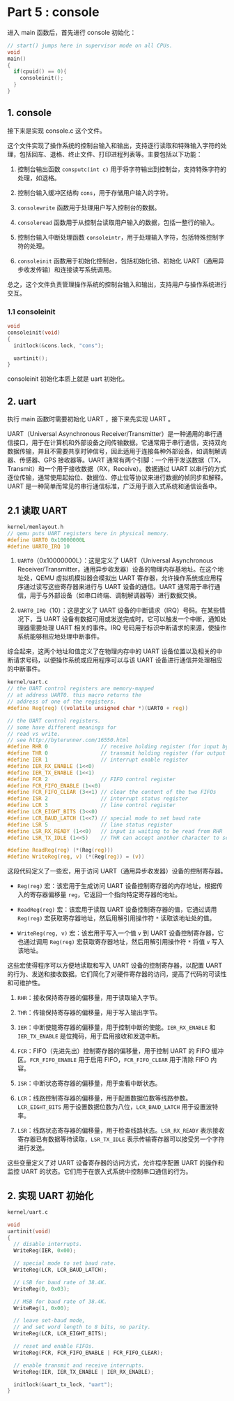 # Part 5 : console

进入 main 函数后，首先进行 console 初始化：

```c
// start() jumps here in supervisor mode on all CPUs.
void
main()
{
  if(cpuid() == 0){
    consoleinit();
  }
}
```

## 1. console

接下来是实现 console.c 这个文件。

这个文件实现了操作系统的控制台输入和输出，支持逐行读取和特殊输入字符的处理，包括回车、退格、终止文件、打印进程列表等。主要包括以下功能：

1. 控制台输出函数 `consputc(int c)` 用于将字符输出到控制台，支持特殊字符的处理，如退格。

2. 控制台输入缓冲区结构 `cons`，用于存储用户输入的字符。

3. `consolewrite` 函数用于处理用户写入控制台的数据。

4. `consoleread` 函数用于从控制台读取用户输入的数据，包括一整行的输入。

5. 控制台输入中断处理函数 `consoleintr`，用于处理输入字符，包括特殊控制字符的处理。

6. `consoleinit` 函数用于初始化控制台，包括初始化锁、初始化 UART（通用异步收发传输）和连接读写系统调用。

总之，这个文件负责管理操作系统的控制台输入和输出，支持用户与操作系统进行交互。

### 1.1 consoleinit

```c
void
consoleinit(void)
{
  initlock(&cons.lock, "cons");

  uartinit();
}
```

consoleinit 初始化本质上就是 uart 初始化。


## 2. uart

执行 main 函数时需要初始化 UART ，接下来先实现 UART 。

UART（Universal Asynchronous Receiver/Transmitter）是一种通用的串行通信接口，用于在计算机和外部设备之间传输数据。它通常用于串行通信，支持双向数据传输，并且不需要共享时钟信号，因此适用于连接各种外部设备，如调制解调器、传感器、GPS 接收器等。UART 通常有两个引脚：一个用于发送数据（TX，Transmit）和一个用于接收数据（RX，Receive）。数据通过 UART 以串行的方式逐位传输，通常使用起始位、数据位、停止位等协议来进行数据的帧同步和解释。UART 是一种简单而常见的串行通信标准，广泛用于嵌入式系统和通信设备中。


## 2.1  读取 UART

```c
kernel/memlayout.h
// qemu puts UART registers here in physical memory.
#define UART0 0x10000000L
#define UART0_IRQ 10
```

1. `UART0`（0x10000000L）：这是定义了 UART（Universal Asynchronous Receiver/Transmitter，通用异步收发器）设备的物理内存基地址。在这个地址处，QEMU 虚拟机模拟器会模拟出 UART 寄存器，允许操作系统或应用程序通过读写这些寄存器来进行与 UART 设备的通信。UART 通常用于串行通信，用于与外部设备（如串口终端、调制解调器等）进行数据交换。

2. `UART0_IRQ`（10）：这是定义了 UART 设备的中断请求（IRQ）号码。在某些情况下，当 UART 设备有数据可用或发送完成时，它可以触发一个中断，通知处理器需要处理 UART 相关的事件。IRQ 号码用于标识中断请求的来源，使操作系统能够相应地处理中断事件。

综合起来，这两个地址和值定义了在物理内存中的 UART 设备位置以及相关的中断请求号码，以便操作系统或应用程序可以与该 UART 设备进行通信并处理相应的中断事件。

```c
kernel/uart.c
// the UART control registers are memory-mapped
// at address UART0. this macro returns the
// address of one of the registers.
#define Reg(reg) ((volatile unsigned char *)(UART0 + reg))

// the UART control registers.
// some have different meanings for
// read vs write.
// see http://byterunner.com/16550.html
#define RHR 0                 // receive holding register (for input bytes)
#define THR 0                 // transmit holding register (for output bytes)
#define IER 1                 // interrupt enable register
#define IER_RX_ENABLE (1<<0)
#define IER_TX_ENABLE (1<<1)
#define FCR 2                 // FIFO control register
#define FCR_FIFO_ENABLE (1<<0)
#define FCR_FIFO_CLEAR (3<<1) // clear the content of the two FIFOs
#define ISR 2                 // interrupt status register
#define LCR 3                 // line control register
#define LCR_EIGHT_BITS (3<<0)
#define LCR_BAUD_LATCH (1<<7) // special mode to set baud rate
#define LSR 5                 // line status register
#define LSR_RX_READY (1<<0)   // input is waiting to be read from RHR
#define LSR_TX_IDLE (1<<5)    // THR can accept another character to send

#define ReadReg(reg) (*(Reg(reg)))
#define WriteReg(reg, v) (*(Reg(reg)) = (v))
```

这段代码定义了一些宏，用于访问 UART（通用异步收发器）设备的控制寄存器。

- `Reg(reg)` 宏：该宏用于生成访问 UART 设备控制寄存器的内存地址，根据传入的寄存器偏移量 `reg`，它返回一个指向特定寄存器的地址。

- `ReadReg(reg)` 宏：该宏用于读取 UART 设备控制寄存器的值，它通过调用 `Reg(reg)` 宏获取寄存器地址，然后用解引用操作符 `*` 读取该地址处的值。

- `WriteReg(reg, v)` 宏：该宏用于写入一个值 `v` 到 UART 设备控制寄存器，它也通过调用 `Reg(reg)` 宏获取寄存器地址，然后用解引用操作符 `*` 将值 `v` 写入该地址。

这些宏使得程序可以方便地读取和写入 UART 设备的控制寄存器，以配置 UART 的行为、发送和接收数据。它们简化了对硬件寄存器的访问，提高了代码的可读性和可维护性。

1. `RHR`：接收保持寄存器的偏移量，用于读取输入字节。

2. `THR`：传输保持寄存器的偏移量，用于写入输出字节。

3. `IER`：中断使能寄存器的偏移量，用于控制中断的使能。`IER_RX_ENABLE` 和 `IER_TX_ENABLE` 是位掩码，用于启用接收和发送中断。

4. `FCR`：FIFO（先进先出）控制寄存器的偏移量，用于控制 UART 的 FIFO 缓冲区。`FCR_FIFO_ENABLE` 用于启用 FIFO，`FCR_FIFO_CLEAR` 用于清除 FIFO 内容。

5. `ISR`：中断状态寄存器的偏移量，用于查看中断状态。

6. `LCR`：线路控制寄存器的偏移量，用于配置数据位数等线路参数。`LCR_EIGHT_BITS` 用于设置数据位数为八位，`LCR_BAUD_LATCH` 用于设置波特率。

7. `LSR`：线路状态寄存器的偏移量，用于检查线路状态。`LSR_RX_READY` 表示接收寄存器已有数据等待读取，`LSR_TX_IDLE` 表示传输寄存器可以接受另一个字符进行发送。

这些变量定义了对 UART 设备寄存器的访问方式，允许程序配置 UART 的操作和监控 UART 的状态。它们用于在嵌入式系统中控制串口通信的行为。

## 2. 实现 UART 初始化

```c
kernel/uart.c

void
uartinit(void)
{
  // disable interrupts.
  WriteReg(IER, 0x00);

  // special mode to set baud rate.
  WriteReg(LCR, LCR_BAUD_LATCH);

  // LSB for baud rate of 38.4K.
  WriteReg(0, 0x03);

  // MSB for baud rate of 38.4K.
  WriteReg(1, 0x00);

  // leave set-baud mode,
  // and set word length to 8 bits, no parity.
  WriteReg(LCR, LCR_EIGHT_BITS);

  // reset and enable FIFOs.
  WriteReg(FCR, FCR_FIFO_ENABLE | FCR_FIFO_CLEAR);

  // enable transmit and receive interrupts.
  WriteReg(IER, IER_TX_ENABLE | IER_RX_ENABLE);

  initlock(&uart_tx_lock, "uart");
}
```